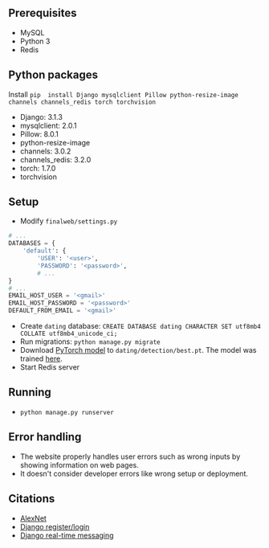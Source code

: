 ## Prerequisites
* MySQL
* Python 3
* Redis

## Python packages
Install `pip  install Django mysqlclient Pillow python-resize-image channels channels_redis torch torchvision`
* Django: 3.1.3
* mysqlclient: 2.0.1
* Pillow: 8.0.1
* python-resize-image
* channels: 3.0.2
* channels_redis: 3.2.0
* torch: 1.7.0
* torchvision

## Setup
* Modify `finalweb/settings.py`
```python
# ...
DATABASES = {
    'default': {
        'USER': '<user>',
        'PASSWORD': '<password>',
        # ...
}
# ...
EMAIL_HOST_USER = '<gmail>'
EMAIL_HOST_PASSWORD = '<password>'
DEFAULT_FROM_EMAIL = '<gmail>'
```
* Create `dating` database:  `CREATE DATABASE dating CHARACTER SET utf8mb4 COLLATE utf8mb4_unicode_ci;`
* Run migrations: `python manage.py migrate`
* Download [PyTorch model](https://drive.google.com/file/d/15lI_gRRgeBRzDtjWBvMMkuQTkm1H3cHB/view?usp=sharing) to `dating/detection/best.pt`. The model was trained [here](https://colab.research.google.com/drive/1iBQ9F7YlLBoWaNjH7tkpPIyHbZyRRMTD?usp=sharing).
* Start Redis server

## Running
* `python manage.py runserver`

## Error handling
* The website properly handles user errors such as wrong inputs by showing information on web pages.
* It doesn't consider developer errors like wrong setup or deployment.

## Citations
* [AlexNet](https://colab.research.google.com/github/bentrevett/pytorch-image-classification/blob/master/3_alexnet.ipynb)
* [Django register/login](https://www.cnblogs.com/derek1184405959/p/8567522.html)
* [Django real-time messaging](https://zhuanlan.zhihu.com/p/91642958)
